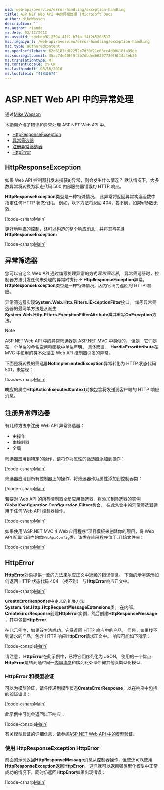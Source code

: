 ```yaml
---
uid: web-api/overview/error-handling/exception-handling
title: ASP.NET Web API 中的异常处理 |Microsoft Docs
author: MikeWasson
description: ''
ms.author: riande
ms.date: 03/12/2012
ms.assetid: cbebeb37-2594-41f2-b71a-f4f26520d512
msc.legacyurl: /web-api/overview/error-handling/exception-handling
msc.type: authoredcontent
ms.openlocfilehash: 62e6187cd82252e7d30f21e03cc4d08418fa39ee
ms.sourcegitcommit: 45ac74e400f9f2b7dbded66297730f6f14a4eb25
ms.translationtype: MT
ms.contentlocale: zh-CN
ms.lasthandoff: 08/16/2018
ms.locfileid: "41831674"
---
```

<a name="exception-handling-in-aspnet-web-api"></a>ASP.NET Web API 中的异常处理
====================
通过[Mike Wasson](https://github.com/MikeWasson)

本指南介绍了错误和异常处理 ASP.NET Web API 中。

- [HttpResponseException](#httpresponserexception)
- [异常筛选器](#exception_filters)
- [注册异常筛选器](#registering_exception_filters)
- [HttpError](#httperror)

<a id="httpresponserexception"></a>
## <a name="httpresponseexception"></a>HttpResponseException

如果 Web API 控制器引发未捕获的异常，则会发生什么情况？ 默认情况下，大多数异常将转换为状态代码 500 内部服务器错误的 HTTP 响应。

**HttpResponseException**类型是一种特殊情况。 此异常将返回异常构造函数中指定任何 HTTP 状态代码。 例如，以下方法将返回 404，找不到，如果*id*参数无效。

[!code-csharp[Main](exception-handling/samples/sample1.cs)]

更好地响应的控制，还可以构造的整个响应消息，并将其与包含**HttpResponseException:** 

[!code-csharp[Main](exception-handling/samples/sample2.cs)]

<a id="exception_filters"></a>
## <a name="exception-filters"></a>异常筛选器

您可以自定义 Web API 通过编写处理异常的方式*异常筛选器*。 异常筛选器时，控制器方法引发任何未处理的异常时执行*不* **HttpResponseException**异常。 **HttpResponseException**类型是一种特殊情况，因为它专为返回的 HTTP 响应。

异常筛选器实现**System.Web.Http.Filters.IExceptionFilter**接口。 编写异常筛选器的最简单方法是从派生**System.Web.Http.Filters.ExceptionFilterAttribute**类并重写**OnException**方法。

> [!NOTE]
> ASP.NET Web API 中的异常筛选器是 ASP.NET MVC 中类似的。 但是，它们是在一个单独的命名空间和函数中单独声明。 具体而言， **HandleErrorAttribute**在 MVC 中使用的类不处理由 Web API 控制器引发的异常。


下面是将转换的筛选器**NotImplementedException**异常转化为 HTTP 状态代码 501，未实现：

[!code-csharp[Main](exception-handling/samples/sample3.cs)]

**响应**的属性**HttpActionExecutedContext**对象包含将发送到客户端的 HTTP 响应消息。

<a id="registering_exception_filters"></a>
## <a name="registering-exception-filters"></a>注册异常筛选器

有几种方法来注册 Web API 异常筛选器：

- 由操作
- 由控制器
- 全局

筛选器应用到特定的操作，请将作为属性的筛选器添加到操作：

[!code-csharp[Main](exception-handling/samples/sample4.cs)]

筛选器应用到所有控制器上的操作，将筛选器作为属性添加到控制器类：

[!code-csharp[Main](exception-handling/samples/sample5.cs)]

若要对 Web API 的所有控制器全局应用筛选器，将添加到筛选器的实例**GlobalConfiguration.Configuration.Filters**集合。 在此集合中的异常筛选器适用于任何 Web API 控制器操作。

[!code-csharp[Main](exception-handling/samples/sample6.cs)]

如果使用"ASP.NET MVC 4 Web 应用程序"项目模板来创建你的项目，将 Web API 配置代码内的放`WebApiConfig`类，该类在应用程序位于\_开始文件夹：

[!code-csharp[Main](exception-handling/samples/sample7.cs?highlight=5)]

<a id="httperror"></a>
## <a name="httperror"></a>HttpError

**HttpError**对象提供一致的方法来响应正文中返回的错误信息。 下面的示例演示如何返回 HTTP 状态代码 404 （找不到） 与**HttpError**响应正文中。

[!code-csharp[Main](exception-handling/samples/sample8.cs)]

**CreateErrorResponse**中定义的扩展方法**System.Net.Http.HttpRequestMessageExtensions**类。 在内部， **CreateErrorResponse**创建**HttpError**实例，然后创建**HttpResponseMessage** ，其中包含**HttpError**.

在此示例中，如果该方法成功，它将返回 HTTP 响应中的产品。 但是，如果找不到请求的产品，包含 HTTP 响应**HttpError**请求正文中。 响应可能如下所示：

[!code-console[Main](exception-handling/samples/sample9.cmd)]

请注意， **HttpError**在此示例中，已将它们序列化为 JSON。 使用的一个优点**HttpError**是转到通过同一[内容协商](../formats-and-model-binding/content-negotiation.md)和序列化处理任何其他强类型化模型。

### <a name="httperror-and-model-validation"></a>HttpError 和模型验证

可以为模型验证，请将传递到模型状态**CreateErrorResponse**，以在响应中包括的验证错误：

[!code-csharp[Main](exception-handling/samples/sample10.cs)]

此示例中可能会返回以下响应：

[!code-console[Main](exception-handling/samples/sample11.cmd)]

有关模型验证的详细信息，请参阅[ASP.NET Web API 中的模型验证](../formats-and-model-binding/model-validation-in-aspnet-web-api.md)。

### <a name="using-httperror-with-httpresponseexception"></a>使用 HttpResponseException HttpError

前面的示例返回**HttpResponseMessage**消息从控制器操作，但您还可以使用**HttpResponseException**返回**HttpError**。 这样就可以返回强类型化模型中正常成功的情况下，同时仍返回**HttpError**如果出现错误：

[!code-csharp[Main](exception-handling/samples/sample12.cs)]
